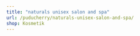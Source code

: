 ```yaml
---
title: "naturals unisex salon and spa"
url: /puducherry/naturals-unisex-salon-and-spa/
shop: Kosmetik
---
```


